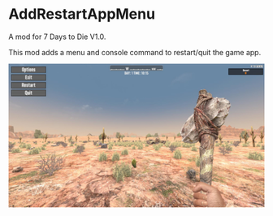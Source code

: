 # AddRestartAppMenu

A mod for 7 Days to Die V1.0.

This mod adds a menu and console command to restart/quit the game app.

![Screenshot](screenshot.jpg)
